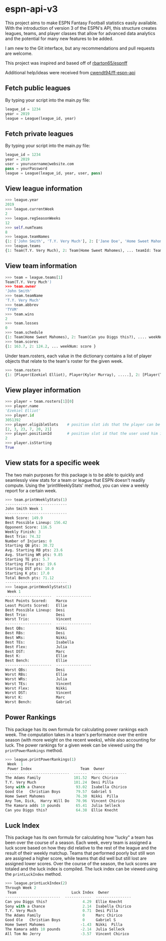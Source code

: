 # espn-api-v3

This project aims to make ESPN Fantasy Football statistics easily available. 
With the introduction of version 3 of the ESPN's API, this structure creates leagues, teams, and player classes that allow for advanced data analytics and the potential for many new features to be added.

I am new to the Git interface, but any recommendations and pull requests are welcome.

This project was inspired and based off of [rbarton65/espnff](https://github.com/rbarton65/espnff)

Additional help/ideas were received from [cwendt94/ff-espn-api](https://github.com/cwendt94/ff-espn-api)


## Fetch public leagues
By typing your script into the main.py file:
```python
league_id = 1234
year = 2019
league = League(league_id, year)
```

## Fetch private leagues
By typing your script into the main.py file:
```python
league_id = 1234
year = 2019
user = yourusername@website.com
pass = yourPassword
league = League(league_id, year, user, pass)
```

## View league information
```python
>>> league.year
2019
>>> league.currentWeek
2
>>> league.regSeasonWeeks
12
>>> self.numTeams
8
>>> league.teamNames
{1: ['John Smith', 'T.Y. Very Much'], 2: ['Jane Doe', 'Home Sweet Mahomes'], ... teamId: [owner name, team name]}
>>> league.teams
{1: Team(T.Y. Very Much), 2: Team(Home Sweet Mahomes), ... teamId: Team(Team n Name)}
```

## View team information
```python
>>> team = league.teams[1]
Team(T.Y. Very Much')
>>> team.owner
'John Smith'
>>> team.teamName
'T.Y. Very Much'
>>> team.abbrev
'TYVM'
>>> team.wins
2
>>> team.losses
0
>>> team.schedule
{1: Team(Home Sweet Mahomes), 2: Team(Can you Diggs this?), .... weekNum: Team(opponentName) }
>>> team.scores
{1: 163.7, 2: 124.2, ... weekNum: score }
```
Under team.rosters, each value in the dictionary contains a list of player objects that relate to the team's roster for the given week.
```python
>>> team.rosters
{1: [Player(Ezekiel Elliot), Player(Kyler Murray), .....], 2: [Player(Todd Gurley), Player(Kyler Murray) .... ] 
```

## View player information
```python
>>> player = team.rosters[1][0]
>>> player.name
'Ezekiel Elliot'
>>> player.id
3051392
>>> player.eligibleSlots	# position slot ids that the player can be placed in
[2, 3, 23, 7, 20, 21]
>>> player.positionId		# position slot id that the user used him in
2
>>> player.isStarting
True
```

## View stats for a specific week
The two main purposes for this package is to be able to quickly and seamlessly view stats for a team or league that ESPN doesn't readily compute.
Using the 'printWeeklyStats' method, you can view a weekly report for a certain week.
```python
>>> team.printWeeklyStats(1)
----------------------------
John Smith Week 1
----------------------------
Week Score: 149.9
Best Possible Lineup: 156.42
Opponent Score: 116.5
Weekly Finish: 3
Best Trio: 74.32
Number of Injuries: 0
Starting QB pts: 30.72
Avg. Starting RB pts: 23.6
Avg. Starting WR pts: 9.85
Starting TE pts: 5.7
Starting Flex pts: 19.6
Starting DST pts: 10.0
Starting K pts: 17.0
Total Bench pts: 71.12
----------------------------
>>> league.printWeeklyStats(1)
 Week 1
---------------------  ----------------
Most Points Scored:    Marco
Least Points Scored:   Ellie
Best Possible Lineup:  Desi
Best Trio:             Desi
Worst Trio:            Vincent
---------------------  ----------------
Best QBs:              Nikki
Best RBs:              Desi
Best WRs:              Nikki
Best TEs:              Isabella
Best Flex:             Julia
Best DST:              Marc
Best K:                Ellie
Best Bench:            Ellie
---------------------  ----------------
Worst QBs:             Desi
Worst RBs:             Ellie
Worst WRs:             Julia
Worst TEs:             Vincent
Worst Flex:            Nikki
Worst DST:             Vincent
Worst K:               Marc
Worst Bench:           Gabriel
```
## Power Rankings
This package has its own formula for calculating power rankings each week. 
The computation takes in a team's performance over the entire season (with more weight on the recent weeks), while also accounting for luck.
The power rankings for a given week can be viewed using the `printPowerRankings` method.
```python
>>> league.printPowerRankings(1)
 Week  1 
 Power Index                      Team  Owner
-----------------------------  ------  ----------------
The Adams Family               101.52  Marc Chirico
T.Y. Very Much                 101.24  Desi Pilla
Sony with a Chance              93.02  Isabella Chirico
Good Ole   Christian Boys       79.57  Gabriel S
Home Sweet Mahomes              76.30  Nikki  Pilla
Any Tom, Dick,  Harry Will Do   70.96  Vincent Chirico
The Kamara adds 10 pounds       65.41  Julia Selleck
Can you Diggs this?             64.38  Ellie Knecht
```

## Luck Index
This package has its own formula for calculating how "lucky" a team has been over the course of a season. Each week, every team is assigned a luck score
based on how they did relative to the rest of the league and the result of their weekly matchup. Teams that performed poorly but still won are assigned 
a higher score, while teams that did well but still lost are assigned lower scores. Over the course of the season, the luck scores are totaled and the luck
index is compiled. The luck index can be viewed using the `printLuckIndex` method.
```python
>>> league.printLuckIndex(2)
Through Week 2
 Team                         Luck Index  Owner
-------------------------  ------------  ----------------
Can you Diggs this?                4.29  Ellie Knecht
Sony with a Chance                 2.14  Isabella Chirico
T.Y. Very Much                     0.71  Desi Pilla
The Adams Family                   0     Marc Chirico
Good Ole   Christian Boys          0     Gabriel S
Home Sweet Mahomes                -1.43  Nikki  Pilla
The Kamara adds 10 pounds         -2.14  Julia Selleck
All Tom No Jerry                  -3.57  Vincent Chirico
```
 